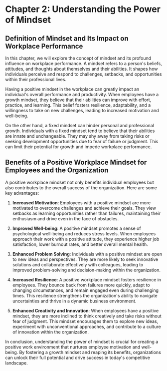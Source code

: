 Chapter 2: Understanding the Power of Mindset
=============================================

## Definition of Mindset and Its Impact on Workplace Performance

In this chapter, we will explore the concept of mindset and its profound influence on workplace performance. A mindset refers to a person's beliefs, attitudes, and thoughts about themselves and their abilities. It shapes how individuals perceive and respond to challenges, setbacks, and opportunities within their professional lives.

Having a positive mindset in the workplace can greatly impact an individual's overall performance and productivity. When employees have a growth mindset, they believe that their abilities can improve with effort, practice, and learning. This belief fosters resilience, adaptability, and a willingness to take on new challenges, leading to increased motivation and well-being.

On the other hand, a fixed mindset can hinder personal and professional growth. Individuals with a fixed mindset tend to believe that their abilities are innate and unchangeable. They may shy away from taking risks or seeking development opportunities due to fear of failure or judgment. This can limit their potential for growth and impede workplace performance.

## Benefits of a Positive Workplace Mindset for Employees and the Organization

A positive workplace mindset not only benefits individual employees but also contributes to the overall success of the organization. Here are some key advantages:

1. **Increased Motivation**: Employees with a positive mindset are more motivated to overcome challenges and achieve their goals. They view setbacks as learning opportunities rather than failures, maintaining their enthusiasm and drive even in the face of obstacles.
    
2. **Improved Well-being**: A positive mindset promotes a sense of psychological well-being and reduces stress levels. When employees approach their work with a positive attitude, they experience higher job satisfaction, lower burnout rates, and better overall mental health.
    
3. **Enhanced Problem Solving**: Individuals with a positive mindset are open to new ideas and perspectives. They are more likely to seek innovative solutions and collaborate effectively with colleagues, leading to improved problem-solving and decision-making within the organization.
    
4. **Increased Resilience**: A positive workplace mindset fosters resilience in employees. They bounce back from failures more quickly, adapt to changing circumstances, and remain engaged even during challenging times. This resilience strengthens the organization's ability to navigate uncertainties and thrive in a dynamic business environment.
    
5. **Enhanced Creativity and Innovation**: When employees have a positive mindset, they are more inclined to think creatively and take risks without fear of judgment. This mindset encourages them to explore new ideas, experiment with unconventional approaches, and contribute to a culture of innovation within the organization.
    

In conclusion, understanding the power of mindset is crucial for creating a positive work environment that nurtures employee motivation and well-being. By fostering a growth mindset and reaping its benefits, organizations can unlock their full potential and drive success in today's competitive landscape.
